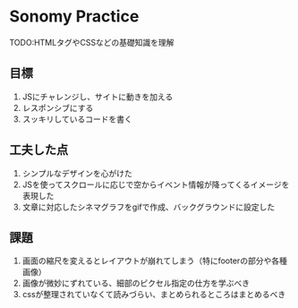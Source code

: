 # Sonomy Practice
TODO:HTMLタグやCSSなどの基礎知識を理解
## 目標
1. JSにチャレンジし、サイトに動きを加える
2. レスポンシブにする
3. スッキリしているコードを書く

## 工夫した点
1. シンプルなデザインを心がけた
2. JSを使ってスクロールに応じで空からイベント情報が降ってくるイメージを表現した
3. 文章に対応したシネマグラフをgifで作成、バックグラウンドに設定した

## 課題
1. 画面の縮尺を変えるとレイアウトが崩れてしまう（特にfooterの部分や各種画像）
2. 画像が微妙にずれている、細部のピクセル指定の仕方を学ぶべき
3. cssが整理されていなくて読みづらい、まとめられるところはまとめるべき